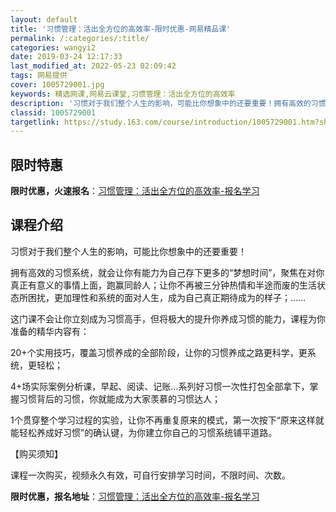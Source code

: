 ```yaml
---
layout: default
title: '习惯管理：活出全方位的高效率-限时优惠-网易精品课'
permalink: /:categories/:title/
categories: wangyi2
date: 2019-03-24 12:17:33
last_modified_at: 2022-05-23 02:09:42
tags: 网易提供
cover: 1005729001.jpg
keywords: 精选网课,网易云课堂,习惯管理：活出全方位的高效率
description: '习惯对于我们整个人生的影响，可能比你想象中的还要重要！拥有高效的习惯系统，就会让你有能力为自己存下更多的“梦想时间”，聚'
classid: 1005729001
targetlink: https://study.163.com/course/introduction/1005729001.htm?share=1&shareId=1025206652&utm_campaign=share&utm_medium=iphoneShare&utm_source=&utm_u=1025206652
---
```


## 限时特惠

**限时优惠，火速报名**：[习惯管理：活出全方位的高效率-报名学习](https://study.163.com/course/introduction/1005729001.htm?share=1&shareId=1025206652&utm_campaign=share&utm_medium=iphoneShare&utm_source=&utm_u=1025206652)

## 课程介绍

习惯对于我们整个人生的影响，可能比你想象中的还要重要！



拥有高效的习惯系统，就会让你有能力为自己存下更多的“梦想时间”，聚焦在对你真正有意义的事情上面，跑赢同龄人；让你不再被三分钟热情和半途而废的生活状态所困扰，更加理性和系统的面对人生，成为自己真正期待成为的样子；……



这门课不会让你立刻成为习惯高手，但将极大的提升你养成习惯的能力，课程为你准备的精华内容有：

20+个实用技巧，覆盖习惯养成的全部阶段，让你的习惯养成之路更科学，更系统，更轻松；

4+场实际案例分析课，早起、阅读、记账…系列好习惯一次性打包全部拿下，掌握习惯背后的习惯，你就能成为大家羡慕的习惯达人；

1个贯穿整个学习过程的实验，让你不再重复原来的模式，第一次按下“原来这样就能轻松养成好习惯”的确认键，为你建立你自己的习惯系统铺平道路。



【购买须知】

课程一次购买，视频永久有效，可自行安排学习时间，不限时间、次数。

**限时优惠，报名地址**：[习惯管理：活出全方位的高效率-报名学习](https://study.163.com/course/introduction/1005729001.htm?share=1&shareId=1025206652&utm_campaign=share&utm_medium=iphoneShare&utm_source=&utm_u=1025206652)

